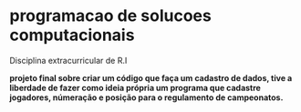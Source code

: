 # programacao de solucoes computacionais
 Disciplina extracurricular de R.I

 **projeto final sobre criar um código que faça um cadastro de dados, tive a liberdade de fazer como ideia própria um programa que cadastre jogadores, númeração e posição para o regulamento de campeonatos.**
